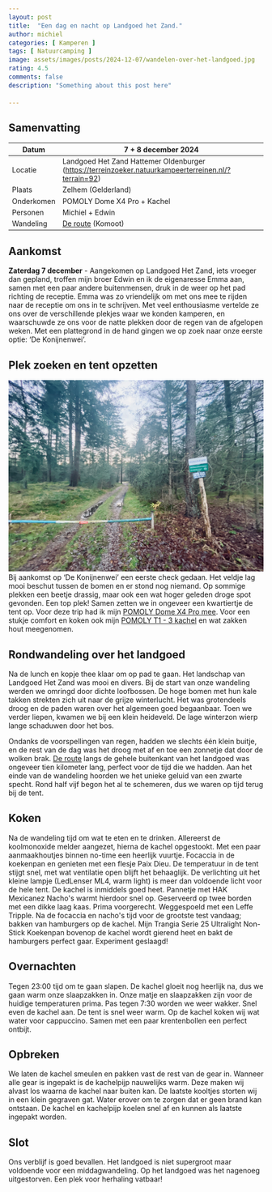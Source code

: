 ```yaml
---
layout: post
title:  "Een dag en nacht op Landgoed het Zand."
author: michiel
categories: [ Kamperen ]
tags: [ Natuurcamping ]
image: assets/images/posts/2024-12-07/wandelen-over-het-landgoed.jpg
rating: 4.5
comments: false
description: "Something about this post here"

---
```

## Samenvatting

| Datum      | 7 + 8 december 2024                                                                                                                      |
| ---------- | ---------------------------------------------------------------------------------------------------------------------------------------- |
| Locatie    | Landgoed Het Zand Hattemer Oldenburger (https://terreinzoeker.natuurkampeerterreinen.nl/?terrain=92)                                     |
| Plaats     | Zelhem (Gelderland)                                                                                                                      |
| Onderkomen | POMOLY Dome X4 Pro + Kachel                                                                                                              |
| Personen   | Michiel + Edwin                                                                                                                          |
| Wandeling  | [De route](https://www.komoot.com/nl-nl/tour/1977642033?share_token=ajDfnYhGEfysuHrqQ3PwnQ6Z8B2viQ1Mmb00ixjSUQuHXK485C&ref=wtd) (Komoot) |

## Aankomst
**Zaterdag 7 december** - Aangekomen op Landgoed Het Zand, iets vroeger dan gepland, troffen mijn broer Edwin en ik de eigenaresse Emma aan, samen met een paar andere buitenmensen, druk in de weer op het pad richting de receptie. Emma was zo vriendelijk om met ons mee te rijden naar de receptie om ons in te schrijven. Met veel enthousiasme vertelde ze ons over de verschillende plekjes waar we konden kamperen, en waarschuwde ze ons voor de natte plekken door de regen van de afgelopen weken. Met een plattegrond in de hand gingen we op zoek naar onze eerste optie: ‘De Konijnenwei’.
  
## Plek zoeken en tent opzetten
![/assets/images/posts/2024-12-07/konijnewei.jpg](/assets/images/posts/2024-12-07/konijnewei.jpg)
Bij aankomst op ‘De Konijnenwei’ een eerste check gedaan. Het veldje lag mooi beschut tussen de bomen en er stond nog niemand. Op sommige plekken een beetje drassig, maar ook een wat hoger geleden droge spot gevonden. Een top plek! Samen zetten we in ongeveer een kwartiertje de tent op. Voor deze trip had ik mijn [POMOLY Dome X4 Pro mee](https://www.pomoly.com/POMOLY-Dome-X4-Pro-Freestanding-Tent-Large-Round-Hot-Tent-for-2-4-Person-p2389807.htm). Voor een stukje comfort en koken ook mijn [POMOLY T1 - 3 kachel](https://www.pomoly.com/h-product-detail.html?goods_id=2299234kachel) en wat zakken hout meegenomen.

## Rondwandeling over het landgoed
Na de lunch en kopje thee klaar om op pad te gaan. Het landschap van Landgoed Het Zand was mooi en divers. Bij de start van onze wandeling werden we omringd door dichte loofbossen. De hoge bomen met hun kale takken strekten zich uit naar de grijze winterlucht. Het was grotendeels droog en de paden waren over het algemeen goed begaanbaar. Toen we verder liepen, kwamen we bij een klein heideveld. De lage winterzon wierp lange schaduwen door het bos.

Ondanks de voorspellingen van regen, hadden we slechts één klein buitje, en de rest van de dag was het droog met af en toe een zonnetje dat door de wolken brak. [De route](https://www.komoot.com/nl-nl/tour/1977642033?share_token=ajDfnYhGEfysuHrqQ3PwnQ6Z8B2viQ1Mmb00ixjSUQuHXK485C&ref=wtd) langs de gehele buitenkant van het landgoed was ongeveer tien kilometer lang, perfect voor de tijd die we hadden. Aan het einde van de wandeling hoorden we het unieke geluid van een zwarte specht. Rond half vijf begon het al te schemeren, dus we waren op tijd terug bij de tent.

## Koken
Na de wandeling tijd om wat te eten en te drinken. Allereerst de koolmonoxide melder aangezet, hierna de kachel opgestookt. Met een paar aanmaakhoutjes binnen no-time een heerlijk vuurtje. Focaccia in de koekenpan en genieten met een flesje Paix Dieu. De temperatuur in de tent stijgt snel, met wat ventilatie open blijft het behaaglijk. De verlichting uit het kleine lampje (LedLenser ML4, warm light) is meer dan voldoende licht voor de hele tent.
De kachel is inmiddels goed heet. Pannetje met HAK Mexicanez Nacho's warmt hierdoor snel op. Geserveerd op twee borden met een dikke laag kaas. Prima voorgerecht. Weggespoeld met een Leffe Tripple.
Na de focaccia en nacho's tijd voor de grootste test vandaag; bakken van hamburgers op de kachel. Mijn Trangia Serie 25 Ultralight Non-Stick Koekenpan bovenop de kachel wordt gierend heet en bakt de hamburgers perfect gaar. Experiment geslaagd! 

## Overnachten
Tegen 23:00 tijd om te gaan slapen. De kachel gloeit nog heerlijk na, dus we gaan warm onze slaapzakken in. Onze matje en slaapzakken zijn voor de huidige temperaturen prima. Pas tegen 7:30 worden we weer wakker. Snel even de kachel aan. De tent is snel weer warm. Op de kachel koken wij wat water voor cappuccino. Samen met een paar krentenbollen een perfect ontbijt.

## Opbreken
We laten de kachel smeulen en pakken vast de rest van de gear in. Wanneer alle gear is ingepakt is de kachelpijp nauwelijks warm. Deze maken wij alvast los waarna de kachel naar buiten kan. De laatste kooltjes storten wij in een klein gegraven gat. Water erover om te zorgen dat er geen brand kan ontstaan.
De kachel en kachelpijp koelen snel af en kunnen als laatste ingepakt worden.

## Slot
Ons verblijf is goed bevallen. Het landgoed is niet supergroot maar voldoende voor een middagwandeling. Op het landgoed was het nagenoeg uitgestorven. Een plek voor herhaling vatbaar!